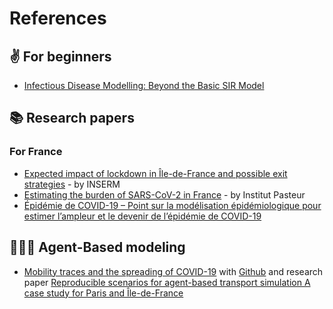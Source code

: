 
# References

## ✌ For beginners
- [Infectious Disease Modelling: Beyond the Basic SIR Model](https://towardsdatascience.com/infectious-disease-modelling-beyond-the-basic-sir-model-216369c584c4)



## 📚 Research papers
### For France
- [Expected impact of lockdown in Île-de-France and possible exit strategies](https://www.medrxiv.org/content/10.1101/2020.05.08.20095521v1) - by INSERM
- [Estimating the burden of SARS-CoV-2 in France](https://hal-pasteur.archives-ouvertes.fr/pasteur-02548181/document) - by Institut Pasteur
- [Épidémie de COVID-19 – Point sur la modélisation épidémiologique pour estimer
l’ampleur et le devenir de l’épidémie de COVID-19](http://www2.assemblee-nationale.fr/content/download/308673/2989871/version/1/file/Note+modelisation_.pdf)



## 👩‍👩‍👦 Agent-Based modeling
- [Mobility traces and the spreading of COVID-19](https://matsim-vsp.github.io/covid-sim/) with [Github](https://github.com/matsim-org/matsim-episim) and research paper [Reproducible scenarios for agent-based transport simulation
A case study for Paris and Île-de-France](https://www.research-collection.ethz.ch/bitstream/handle/20.500.11850/412979/paris_Preprint_4May2020.pdf?sequence=1&isAllowed=y)